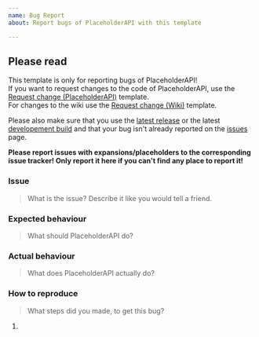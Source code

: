 ```yaml
---
name: Bug Report  
about: Report bugs of PlaceholderAPI with this template

---
```


[Request change (Wiki)]: https://github.com/PlaceholderAPI/PlaceholderAPI/issues/new?template=change_request_wiki.md
[Request change (PlaceholderAPI)]: https://github.com/PlaceholderAPI/PlaceholderAPI/issues/new?template=change_request_placeholderapi.md
[Spigot]: https://www.spigotmc.org/resources/6245/
[Jenkins]: http://ci.extendedclip.com/job/PlaceholderAPI/
[issues]: https://github.com/PlaceholderAPI/PlaceholderAPI/issues

## Please read
This template is only for reporting bugs of PlaceholderAPI!  
If you want to request changes to the code of PlaceholderAPI, use the [Request change (PlaceholderAPI)] template.  
For changes to the wiki use the [Request change (Wiki)] template.

Please also make sure that you use the [latest release][Spigot] or the latest [developement build][Jenkins] and that your bug isn't already reported on the [issues] page.

**Please report issues with expansions/placeholders to the corresponding issue tracker! Only report it here if you can't find any place to report it!**

### Issue
> What is the issue? Describe it like you would tell a friend.
<!-- Please write below this line to prevent formatting issues -->


### Expected behaviour
> What should PlaceholderAPI do?
<!-- Please write below this line to prevent formatting issues -->


### Actual behaviour
> What does PlaceholderAPI actually do?
<!-- Please write below this line to prevent formatting issues -->


### How to reproduce
> What steps did you made, to get this bug?
<!-- Please write below this line to prevent formatting issues -->
1. 
